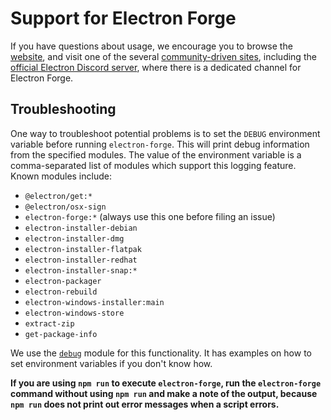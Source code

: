 # Support for Electron Forge

If you have questions about usage, we encourage you to browse the [website](https://www.electronforge.io/),
and visit one of the several [community-driven sites](https://github.com/electron/electron#community),
including the [official Electron Discord server](https://discord.gg/invite/APGC3k5yaH), where there is a
dedicated channel for Electron Forge.

## Troubleshooting

One way to troubleshoot potential problems is to set the `DEBUG` environment variable before
running `electron-forge`. This will print debug information from the specified modules. The
value of the environment variable is a comma-separated list of modules which support this logging
feature. Known modules include:

- `@electron/get:*`
- `@electron/osx-sign`
- `electron-forge:*` (always use this one before filing an issue)
- `electron-installer-debian`
- `electron-installer-dmg`
- `electron-installer-flatpak`
- `electron-installer-redhat`
- `electron-installer-snap:*`
- `electron-packager`
- `electron-rebuild`
- `electron-windows-installer:main`
- `electron-windows-store`
- `extract-zip`
- `get-package-info`

We use the [`debug`](https://www.npmjs.com/package/debug#usage) module for this functionality. It
has examples on how to set environment variables if you don't know how.

**If you are using `npm run` to execute `electron-forge`, run the `electron-forge` command
without using `npm run` and make a note of the output, because `npm run` does not print out error
messages when a script errors.**
